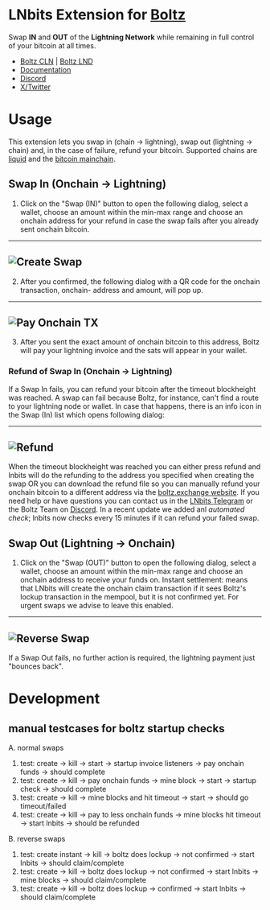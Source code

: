 # LNbits Extension for [Boltz](https://boltz.exchange)

Swap **IN** and **OUT** of the **Lightning Network** while remaining in full control of your bitcoin at all times.

- [Boltz CLN](https://amboss.space/node/02d96eadea3d780104449aca5c93461ce67c1564e2e1d73225fa67dd3b997a6018) | [Boltz LND](https://amboss.space/node/026165850492521f4ac8abd9bd8088123446d126f648ca35e60f88177dc149ceb2)
- [Documentation](https://docs.boltz.exchange)
- [Discord](https://discord.com/invite/QBvZGcW)
- [X/Twitter](https://twitter.com/Boltzhq)

# Usage

This extension lets you swap in (chain -> lightning), swap out (lightning -> chain) and, in the case of failure, refund your bitcoin. Supported chains are [liquid](https://liquid.net/) and the [bitcoin mainchain](https://bitcoin.org/).

## Swap In (Onchain -> Lightning)

1. Click on the "Swap (IN)" button to open the following dialog, select a wallet, choose an amount within the min-max range and choose an onchain address for your refund in case the swap fails after you already sent onchain bitcoin.

---

## ![Create Swap](https://imgur.com/OyOh3Nm.png)

2. After you confirmed, the following dialog with a QR code for the onchain transaction, onchain- address and amount, will pop up.

---

## ![Pay Onchain TX](https://imgur.com/r2UhwCY.png)

3. After you sent the exact amount of onchain bitcoin to this address, Boltz will pay your lightning invoice and the sats will appear in your wallet.

### Refund of Swap In (Onchain -> Lightning)

If a Swap In fails, you can refund your bitcoin after the timeout blockheight was reached. A swap can fail because Boltz, for instance, can't find a route to your lightning node or wallet. In case that happens, there is an info icon in the Swap (In) list which opens following dialog:

---

## ![Refund](https://imgur.com/pN81ltf.png)

When the timeout blockheight was reached you can either press refund and lnbits will do the refunding to the address you specified when creating the swap OR you can download the refund file so you can manually refund your onchain bitcoin to a different address via the [boltz.exchange website](https://boltz.exchange/refund). If you need help or have questions you can contact us in the [LNbits Telegram](https://t.me/lnbits) or the Boltz Team on [Discord](https://discord.gg/d6EK85KK). In a recent update we added anl _automated check_; lnbits now checks every 15 minutes if it can refund your failed swap.

## Swap Out (Lightning -> Onchain)

1. Click on the "Swap (OUT)" button to open the following dialog, select a wallet, choose an amount within the min-max range and choose an onchain address to receive your funds on. Instant settlement: means that LNbits will create the onchain claim transaction if it sees Boltz's lockup transaction in the mempool, but it is not confirmed yet. For urgent swaps we advise to leave this enabled.

---

## ![Reverse Swap](https://imgur.com/UEAPpbs.png)

If a Swap Out fails, no further action is required, the lightning payment just "bounces back".



# Development
## manual testcases for boltz startup checks
A. normal swaps
  1. test: create -> kill -> start -> startup invoice listeners -> pay onchain funds -> should complete
  2. test: create -> kill -> pay onchain funds -> mine block -> start -> startup check  -> should complete
  3. test: create -> kill -> mine blocks and hit timeout -> start -> should go timeout/failed
  4. test: create -> kill -> pay to less onchain funds -> mine blocks hit timeout -> start lnbits -> should be refunded

B. reverse swaps
  1. test: create instant -> kill -> boltz does lockup -> not confirmed -> start lnbits -> should claim/complete
  2. test: create -> kill -> boltz does lockup -> not confirmed -> start lnbits -> mine blocks -> should claim/complete
  3. test: create -> kill -> boltz does lockup -> confirmed -> start lnbits -> should claim/complete
